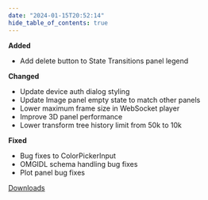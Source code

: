 ```yaml
---
date: "2024-01-15T20:52:14"
hide_table_of_contents: true
---
```

**Added**
* Add delete button to State Transitions panel legend

**Changed**
* Update device auth dialog styling
* Update Image panel empty state to match other panels
* Lower maximum frame size in WebSocket player
* Improve 3D panel performance
* Lower transform tree history limit from 50k to 10k

**Fixed**
* Bug fixes to ColorPickerInput
* OMGIDL schema handling bug fixes
* Plot panel bug fixes
<!-- truncate -->
[Downloads](https://github.com/foxglove/studio/releases/tag/v1.84.0)
